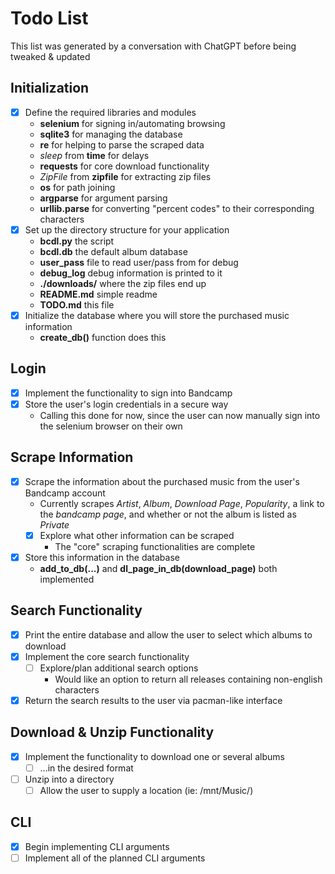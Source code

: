 # Todo List

This list was generated by a conversation with ChatGPT before being tweaked & updated

## Initialization
- [X] Define the required libraries and modules
  - **selenium** for signing in/automating browsing
  - **sqlite3** for managing the database
  - **re** for helping to parse the scraped data
  - *sleep* from **time** for delays
  - **requests** for core download functionality
  - *ZipFile* from **zipfile** for extracting zip files
  - **os** for path joining
  - **argparse** for argument parsing
  - **urllib.parse** for converting "percent codes" to their corresponding characters
- [X] Set up the directory structure for your application
  - __bcdl.py__ the script
  - __bcdl.db__ the default album database
  - __user_pass__ file to read user/pass from for debug
  - __debug_log__ debug information is printed to it
  - __./downloads/__ where the zip files end up
  - __README.md__ simple readme
  - __TODO.md__ this file
- [X] Initialize the database where you will store the purchased music information
  - __create_db()__ function does this

## Login
- [X] Implement the functionality to sign into Bandcamp
- [X] Store the user's login credentials in a secure way
  - Calling this done for now, since the user can now manually sign into the selenium browser on their own

## Scrape Information
- [X] Scrape the information about the purchased music from the user's Bandcamp account
  - Currently scrapes *Artist*, *Album*, *Download Page*, *Popularity*, a link to the *bandcamp page*, and whether or not the album is listed as *Private*
  - [X] Explore what other information can be scraped
    - The "core" scraping functionalities are complete
- [X] Store this information in the database
  - __add_to_db(...)__ and __dl_page_in_db(download_page)__ both implemented

## Search Functionality
- [X] Print the entire database and allow the user to select which albums to download
- [X] Implement the core search functionality
  - [ ] Explore/plan additional search options
    - Would like an option to return all releases containing non-english characters
- [X] Return the search results to the user via pacman-like interface

## Download & Unzip Functionality
- [X] Implement the functionality to download one or several albums
  - [ ] ...in the desired format
- [ ] Unzip into a directory
  - [ ] Allow the user to supply a location (ie: /mnt/Music/)

## CLI
- [X] Begin implementing CLI arguments
- [ ] Implement all of the planned CLI arguments